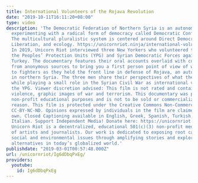 ```yaml
---
title: International Volunteers of the Rojava Revolution
date: "2019-10-11T16:11:20+08:00"
type: video
description: 'The Democratic Federation of Northern Syria is an autonomous enclave
  experimenting with a radical form of democracy called Democratic Confederalism.
  The multicultural pluralistic system is centered around Direct Democracy, Women’s
  Liberation, and ecology. https://unicornriot.ninja/international-volunteers-of-the-rojava-revolution/
  In 2019, Unicorn Riot interviewed three New Yorkers who volunteered to fight alongside
  the Peoples’ Protection Units (YPG) and Syrian Democratic Forces against ISIS and
  Turkey. The documentary features their oral accounts overlaid with contributed footage
  from anonymous sources to bring you a first person point of view of what happened
  to fighters as they held the front line in defense of Rojava, an autonomous zone
  in northern Syria. The three men share their perspectives of what they witnessed
  while playing a small role in the Syrian Civil War as international volunteers for
  the YPG. Viewer discretion advised: This film is not rated and contains strong language,
  violence, graphic images of war and terrorism. This documentary was produced for
  non-profit educational purposes and is not to be sold or commercialized for any
  reason. This film is protected under the Creative Commons Non-Commercial license
  CC-BY-NC-ND. Opinions expressed by individuals in the film are claimed as their
  own. Closed Captioning available in English, Greek, Spanish, Turkish, German, &
  Italian. Support Independent Media! Donate here: https://unicornriot.ninja/support-our-work/
  Unicorn Riot is a decentralized, educational 501(c)(3) non-profit media organization
  of artists and journalists. Our work is dedicated to exposing root causes of dynamic
  social and environmental issues through amplifying stories and exploring sustainable
  alternatives in today’s globalized world.'
publishdate: "2019-03-01T00:57:48.000Z"
url: /unicornriot/Ig6dDbqPxEg/
providers:
  youtube:
    id: Ig6dDbqPxEg
---
```

